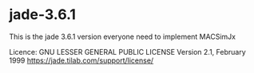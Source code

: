 # jade-3.6.1
This is the jade 3.6.1 version everyone need to implement MACSimJx 

Licence:
GNU LESSER GENERAL PUBLIC LICENSE
Version 2.1, February 1999
https://jade.tilab.com/support/license/
